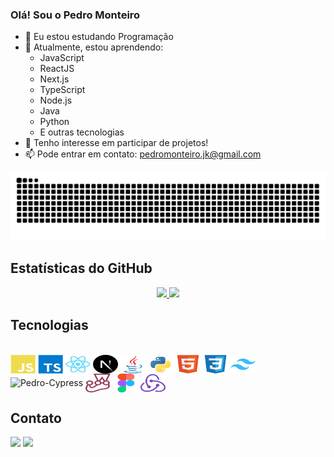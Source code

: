 ### Olá! Sou o Pedro Monteiro

- 🔭 Eu estou estudando Programação
- 🌱 Atualmente, estou aprendendo:
  - JavaScript
  - ReactJS
  - Next.js
  - TypeScript
  - Node.js
  - Java
  - Python
  - E outras tecnologias
- 👯 Tenho interesse em participar de projetos!
- 📫 Pode entrar em contato: [pedromonteiro.jk@gmail.com](mailto:pedromonteiro.jk@gmail.com)

![Snake animation](https://raw.githubusercontent.com/PedroMJK/PedroMJK/output/github-contribution-grid-snake.svg)


## Estatísticas do GitHub

<div align="center">
  <a href="https://github.com/PedroMJK">
    <img height="180em" src="https://github-readme-stats.vercel.app/api?username=PedroMJK&show_icons=true&theme=dark&include_all_commits=true&count_private=true"/>
    <img height="140em" src="https://github-readme-stats.vercel.app/api/top-langs/?username=PedroMJK&layout=compact&langs_count=7&theme=dark"/>
  </a>
</div>

## Tecnologias

<div style="display: inline_block"><br>
  <img align="center" alt="Pedro-Js" height="30" width="40" src="https://raw.githubusercontent.com/devicons/devicon/master/icons/javascript/javascript-plain.svg">
  <img align="center" alt="Pedro-Ts" height="30" width="40" src="https://raw.githubusercontent.com/devicons/devicon/master/icons/typescript/typescript-plain.svg">
  <img align="center" alt="Pedro-React" height="30" width="40" src="https://raw.githubusercontent.com/devicons/devicon/master/icons/react/react-original.svg">
  <img align="center" alt="Pedro-Nextjs" height="30" width="40" src="https://raw.githubusercontent.com/devicons/devicon/master/icons/nextjs/nextjs-original.svg">
  <img align="center" alt="Pedro-Java" height="30" width="40" src="https://raw.githubusercontent.com/devicons/devicon/master/icons/java/java-original.svg">
  <img align="center" alt="Pedro-Python" height="30" width="40" src="https://raw.githubusercontent.com/devicons/devicon/master/icons/python/python-original.svg">
  <img align="center" alt="Pedro-HTML" height="30" width="40" src="https://raw.githubusercontent.com/devicons/devicon/master/icons/html5/html5-original.svg">
  <img align="center" alt="Pedro-CSS" height="30" width="40" src="https://raw.githubusercontent.com/devicons/devicon/master/icons/css3/css3-original.svg">
  <img align="center" alt="Pedro-Tailwind" height="30" width="40" src="https://raw.githubusercontent.com/devicons/devicon/master/icons/tailwindcss/tailwindcss-original.svg">
  <img align="center" alt="Pedro-Cypress" height="30" width="40" src="https://raw.githubusercontent.com/devicons/devicon/master/icons/cypress/cypress-original.svg">
  <img align="center" alt="Pedro-Jest" height="30" width="40" src="https://raw.githubusercontent.com/devicons/devicon/master/icons/jest/jest-original.svg">
  <img align="center" alt="Pedro-Figma" height="30" width="40" src="https://raw.githubusercontent.com/devicons/devicon/master/icons/figma/figma-original.svg">
  <img align="center" alt="Pedro-Redux" height="30" width="40" src="https://raw.githubusercontent.com/devicons/devicon/master/icons/redux/redux-original.svg">
</div>
</div>

## Contato

<div> 
  <a href="mailto:pedromonteiro.jk@gmail.com"><img src="https://img.shields.io/badge/-Gmail-%23333?style=for-the-badge&logo=gmail&logoColor=white" target="_blank"></a>
  <a href="https://www.linkedin.com/in/pedro-monteiro-3173b8241" target="_blank"><img src="https://img.shields.io/badge/-LinkedIn-%230077B5?style=for-the-badge&logo=linkedin&logoColor=white" target="_blank"></a> 
</div>
